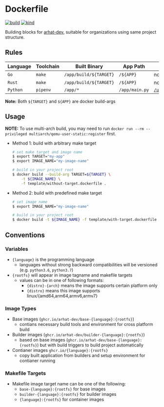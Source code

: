 # Dockerfile

[![build](https://github.com/arhat-dev/dockerfile/actions/workflows/build.yaml/badge.svg)](https://github.com/arhat-dev/dockerfile/actions/workflows/build.yaml)
[![kind](https://github.com/arhat-dev/dockerfile/workflows/kind/badge.svg)](https://github.com/arhat-dev/dockerfile/actions?workflow=kind)

Building blocks for [arhat-dev](https://github.com/arhat-dev), suitable for organizations using same project structure.

## Rules

| Language | Toolchain | Built Binary           | App Path       | Entrypoint                                                    |
| -------- | --------- | ---------------------- | -------------- | ------------------------------------------------------------- |
| `Go`     | `make`    | `/app/build/${TARGET}` | `/${APP}`      | none                                                          |
| `Rust`   | `make`    | `/app/build/${TARGET}` | `/${APP}`      | none                                                          |
| `Python` | `pipenv`  | `/app/*`               | `/app/main.py` | [`/usr/local/bin/entrypoint`](./scripts/python/entrypoint.sh) |

__Note:__ Both `${TARGET}` and `${APP}` are docker build-args

## Usage

__NOTE:__ To use multi-arch build, you may need to run `docker run --rm --privileged multiarch/qemu-user-static:register` first.

- Method 1: build with arbitrary make target

    ```bash
    # set make target and image name
    $ export TARGET="my-app"
    $ export IMAGE_NAME="my-image-name"

    # build in your project root
    $ docker build --build-arg TARGET=${TARGET} \
        -t ${IMAGE_NAME} \
        -f template/without-target.dockerfile .
    ```

- Method 2: build with predefined make target

    ```bash
    # set image name
    $ export IMAGE_NAME="my-image-name"

    # build in your project root
    $ docker build -t ${IMAGE_NAME} -f template/with-target.dockerfile
    ```

## Conventions

### Variables

- `{language}` is the programming language
  - languages without strong backward compatibilities will be versioned (e.g. `python3.6`, `python3.7`)
- `{rootfs}` will appear in image tagname and makefile targets
  - values can be in one of following formats:
    - `{distro}-{arch}` means the image supports certain platform only
    - `{distro}` means this image supports linux/{amd64,arm64,armv6,armv7}

### Image Types

- Base images (`ghcr.io/arhat-dev/base-{language}:{rootfs}`)
  - contians necessary build tools and environment for cross platform build
- Builder images (`ghcr.io/arhat-dev/builder-{language}:{rootfs}`)
  - based on base images (`ghcr.io/arhat-dev/base-{language}:{rootfs}`) but with build triggers to build project automatically
- Contianer images `ghcr.io/{language}:{rootfs}`
  - copy built application from builders and setup environment for contianer running

### Makefile Targets

- Makefile image target name can be one of the following:
  - `base-{language}:{rootfs}` for base images
  - `builder-{language}:{rootfs}` for builder images
  - `{language}:{rootfs}` for container images
